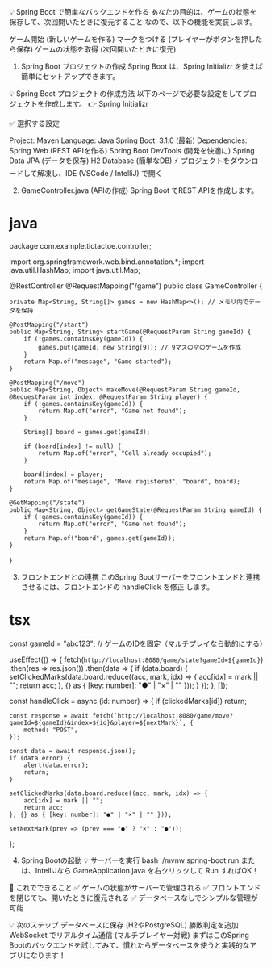 💡 Spring Boot で簡単なバックエンドを作る
あなたの目的は、ゲームの状態を保存して、次回開いたときに復元すること なので、以下の機能を実装します。

ゲーム開始 (新しいゲームを作る)
マークをつける (プレイヤーがボタンを押したら保存)
ゲームの状態を取得 (次回開いたときに復元)
1. Spring Boot プロジェクトの作成
Spring Boot は、Spring Initializr を使えば簡単にセットアップできます。

💡 Spring Boot プロジェクトの作成方法
以下のページで必要な設定をしてプロジェクトを作成します。
👉 Spring Initializr

✅ 選択する設定

Project: Maven
Language: Java
Spring Boot: 3.1.0 (最新)
Dependencies:
Spring Web (REST APIを作る)
Spring Boot DevTools (開発を快適に)
Spring Data JPA (データを保存)
H2 Database (簡単なDB)
⚡ プロジェクトをダウンロードして解凍し、IDE (VSCode / IntelliJ) で開く

2. GameController.java (APIの作成)
Spring Boot でREST APIを作成します。

# java
package com.example.tictactoe.controller;

import org.springframework.web.bind.annotation.*;
import java.util.HashMap;
import java.util.Map;

@RestController
@RequestMapping("/game")
public class GameController {

    private Map<String, String[]> games = new HashMap<>(); // メモリ内でデータを保持

    @PostMapping("/start")
    public Map<String, String> startGame(@RequestParam String gameId) {
        if (!games.containsKey(gameId)) {
            games.put(gameId, new String[9]); // 9マスの空のゲームを作成
        }
        return Map.of("message", "Game started");
    }

    @PostMapping("/move")
    public Map<String, Object> makeMove(@RequestParam String gameId, @RequestParam int index, @RequestParam String player) {
        if (!games.containsKey(gameId)) {
            return Map.of("error", "Game not found");
        }

        String[] board = games.get(gameId);

        if (board[index] != null) {
            return Map.of("error", "Cell already occupied");
        }

        board[index] = player;
        return Map.of("message", "Move registered", "board", board);
    }

    @GetMapping("/state")
    public Map<String, Object> getGameState(@RequestParam String gameId) {
        if (!games.containsKey(gameId)) {
            return Map.of("error", "Game not found");
        }
        return Map.of("board", games.get(gameId));
    }
}


3. フロントエンドとの連携
このSpring Bootサーバーをフロントエンドと連携させるには、フロントエンドの handleClick を修正 します。

# tsx
const gameId = "abc123"; // ゲームのIDを固定（マルチプレイなら動的にする）

useEffect(() => {
    fetch(`http://localhost:8080/game/state?gameId=${gameId}`)
        .then(res => res.json())
        .then(data => {
            if (data.board) {
                setClickedMarks(data.board.reduce((acc, mark, idx) => {
                    acc[idx] = mark || "";
                    return acc;
                }, {} as { [key: number]: "●" | "×" | "" }));
            }
        });
}, []);

const handleClick = async (id: number) => {
    if (clickedMarks[id]) return;

    const response = await fetch(`http://localhost:8080/game/move?gameId=${gameId}&index=${id}&player=${nextMark}`, {
        method: "POST",
    });

    const data = await response.json();
    if (data.error) {
        alert(data.error);
        return;
    }

    setClickedMarks(data.board.reduce((acc, mark, idx) => {
        acc[idx] = mark || "";
        return acc;
    }, {} as { [key: number]: "●" | "×" | "" }));

    setNextMark(prev => (prev === "●" ? "×" : "●"));
};


4. Spring Bootの起動
💡 サーバーを実行
bash
./mvnw spring-boot:run
または、IntelliJなら GameApplication.java を右クリックして Run すればOK！

🎯 これでできること
✅ ゲームの状態がサーバーで管理される
✅ フロントエンドを閉じても、開いたときに復元される
✅ データベースなしでシンプルな管理が可能

💡 次のステップ
データベースに保存 (H2やPostgreSQL)
勝敗判定を追加
WebSocket でリアルタイム通信 (マルチプレイヤー対戦)
まずはこのSpring Bootのバックエンドを試してみて、慣れたらデータベースを使うと実践的なアプリになります！